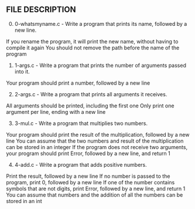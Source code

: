 ## FILE DESCRIPTION

0. 0-whatsmyname.c - Write a program that prints its name, followed by a new line.

If you rename the program, it will print the new name, without having to compile it again
You should not remove the path before the name of the program

1. 1-args.c - Write a program that prints the number of arguments passed into it.

Your program should print a number, followed by a new line

2. 2-args.c - Write a program that prints all arguments it receives.

All arguments should be printed, including the first one
Only print one argument per line, ending with a new line

3. 3-mul.c - Write a program that multiplies two numbers.

Your program should print the result of the multiplication, followed by a new line
You can assume that the two numbers and result of the multiplication can be stored in an integer
If the program does not receive two arguments, your program should print Error, followed by a new line, and return 1

4. 4-add.c - Write a program that adds positive numbers.

Print the result, followed by a new line
If no number is passed to the program, print 0, followed by a new line
If one of the number contains symbols that are not digits, print Error, followed by a new line, and return 1
You can assume that numbers and the addition of all the numbers can be stored in an int